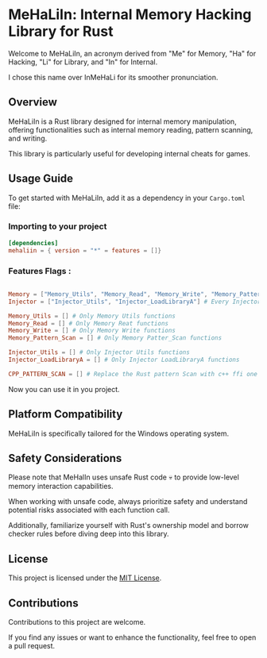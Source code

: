 # MeHaLiIn: Internal Memory Hacking Library for Rust

Welcome to MeHaLiIn, an acronym derived from "Me" for Memory, "Ha" for Hacking, "Li" for Library, and "In" for Internal. 

I chose this name over InMeHaLi for its smoother pronunciation.

## Overview

MeHaLiIn is a Rust library designed for internal memory manipulation, offering functionalities such as internal memory reading, 
pattern scanning, and writing. 

This library is particularly useful for developing internal cheats for games.

## Usage Guide

To get started with MeHaLiIn, add it as a dependency in your `Cargo.toml` file:

### Importing to your project

```toml
[dependencies]
mehaliin = { version = "*" = features = []}
```

### Features Flags :

```toml

Memory = ["Memory_Utils", "Memory_Read", "Memory_Write", "Memory_Pattern_Scan"] # Every Memory functions
Injector = ["Injector_Utils", "Injector_LoadLibraryA"] # Every Injector functions

Memory_Utils = [] # Only Memory Utils functions
Memory_Read = [] # Only Memory Reat functions
Memory_Write = [] # Only Memory Write functions
Memory_Pattern_Scan = [] # Only Memory Patter_Scan functions

Injector_Utils = [] # Only Injector Utils functions
Injector_LoadLibraryA = [] # Only Injector LoadLibraryA functions

CPP_PATTERN_SCAN = [] # Replace the Rust pattern Scan with c++ ffi one (faster)
```

Now you can use it in you project.

## Platform Compatibility

MeHaLiIn is specifically tailored for the Windows operating system.

## Safety Considerations

Please note that MeHalIn uses unsafe Rust code 💀 to provide low-level memory interaction capabilities. 

When working with unsafe code, always prioritize safety and understand potential risks associated with each function call. 

Additionally, familiarize yourself with Rust's ownership model and borrow checker rules before diving deep into this library.

## License

This project is licensed under the [MIT License](LICENSE).

## Contributions

Contributions to this project are welcome. 

If you find any issues or want to
enhance the functionality, feel free to open a pull request.